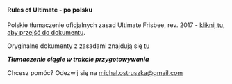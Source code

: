 #### Rules of Ultimate - po polsku

Polskie tłumaczenie oficjalnych zasad Ultimate Frisbee, rev. 2017 - [kliknij tu, aby przejść do dokumentu](wfdf-rules-of-ultimate.md).

Oryginalne dokumenty z zasadami znajdują się [tu](https://rules.wfdf.org/downloads)


***Tłumaczenie ciągle w trakcie przygotowywania*** 

Chcesz pomóc? Odezwij się na [michal.ostruszka@gmail.com](mailto:michal.ostruszka@gmail.com)

